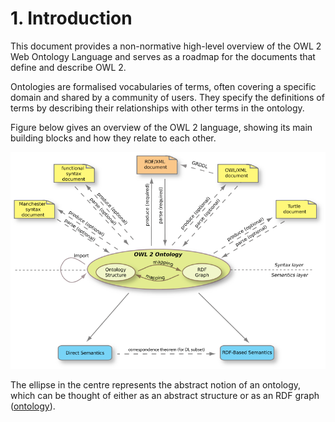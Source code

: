 # 1. Introduction
This document provides a non-normative high-level overview of the OWL 2 Web Ontology Language and serves as a roadmap for the documents that define and describe OWL 2.

Ontologies are formalised vocabularies of terms, often covering a specific domain and shared by a community of users. They specify the definitions of terms by describing their relationships with other terms in the ontology. 

Figure below gives an overview of the OWL 2 language, showing its main building blocks and how they relate to each other.  <br>

![owl2 structure](https://github.com/JKChang2015/My_library/raw/master/Notes%20pics/OWL2%20structure.png)

The ellipse in the centre represents the abstract notion of an ontology, which can be thought of either as an abstract structure or as an RDF graph ([ontology](2.1%20Ontologies.md)).
